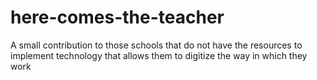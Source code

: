 # here-comes-the-teacher
A small contribution to those schools that do not have the resources to implement technology that allows them to digitize the way in which they work
